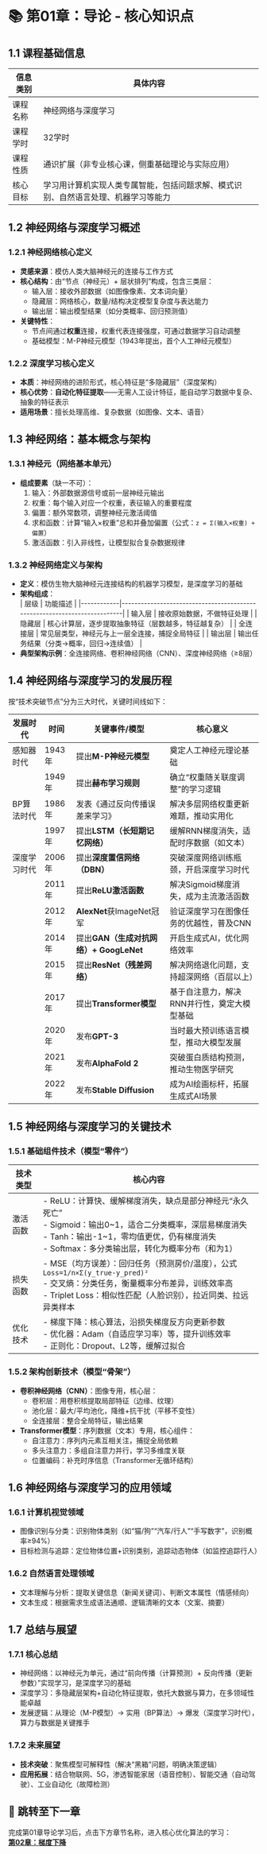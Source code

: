 # 📚 第01章：导论 - 核心知识点  


## 1.1 课程基础信息  
| 信息类别       | 具体内容                                                                 |
|----------------|--------------------------------------------------------------------------|
| 课程名称       | 神经网络与深度学习                                                       |
| 课程学时       | 32学时                                                                   |
| 课程性质       | 通识扩展（非专业核心课，侧重基础理论与实际应用）                           |
| 核心目标       | 学习用计算机实现人类专属智能，包括问题求解、模式识别、自然语言处理、机器学习等能力 |


## 1.2 神经网络与深度学习概述  
### 1.2.1 神经网络核心定义  
- **灵感来源**：模仿人类大脑神经元的连接与工作方式  
- **核心结构**：由“节点（神经元）+ 层状排列”构成，包含三类层：  
  - 输入层：接收外部数据（如图像像素、文本词向量）  
  - 隐藏层：网络核心，数量/结构决定模型复杂度与表达能力  
  - 输出层：输出模型结果（如分类概率、回归预测值）  
- **关键特性**：  
  - 节点间通过**权重**连接，权重代表连接强度，可通过数据学习自动调整  
  - 基础模型：M-P神经元模型（1943年提出，首个人工神经元模型）  

### 1.2.2 深度学习核心定义  
- **本质**：神经网络的进阶形式，核心特征是“多隐藏层”（深度架构）  
- **核心优势**：**自动化特征提取**——无需人工设计特征，能自动学习数据中复杂、抽象的特征表示  
- **适用场景**：擅长处理高维、复杂数据（如图像、文本、语音）  


## 1.3 神经网络：基本概念与架构  
### 1.3.1 神经元（网络基本单元）  
- **组成要素**（缺一不可）：  
  1. 输入：外部数据源信号或前一层神经元输出  
  2. 权重：每个输入对应一个权重，表征输入的重要程度  
  3. 偏置：额外常数项，调整神经元激活阈值  
  4. 求和函数：计算“输入×权重”总和并叠加偏置（公式：`z = Σ(输入×权重) + 偏置`）  
  5. 激活函数：引入非线性，让模型拟合复杂数据规律  

### 1.3.2 神经网络定义与架构  
- **定义**：模仿生物大脑神经元连接结构的机器学习模型，是深度学习的基础  
- **架构组成**：  
  | 层级       | 功能描述                                                                 |
  |------------|--------------------------------------------------------------------------|
  | 输入层     | 接收原始数据，不做特征处理                                               |
  | 隐藏层     | 核心计算层，逐步提取抽象特征（层数越多，特征越复杂）                       |
  | 全连接层   | 常见层类型，神经元与上一层全连接，捕捉全局特征                             |
  | 输出层     | 输出任务结果（分类→概率，回归→连续值）                                   |
- **典型架构示例**：全连接网络、卷积神经网络（CNN）、深度神经网络（≥8层）  


## 1.4 神经网络与深度学习的发展历程  
按“技术突破节点”分为三大时代，关键时间线如下：  

| 发展时代       | 时间       | 关键事件/模型                          | 核心意义                                  |
|----------------|------------|----------------------------------------|-------------------------------------------|
| 感知器时代     | 1943年     | 提出**M-P神经元模型**                  | 奠定人工神经元理论基础                    |
|                | 1949年     | 提出**赫布学习规则**                    | 确立“权重随关联度调整”的学习逻辑          |
| BP算法时代     | 1986年     | 发表《通过反向传播误差来学习》          | 解决多层网络权重更新难题，推动实用化        |
|                | 1997年     | 提出**LSTM（长短期记忆网络）**          | 缓解RNN梯度消失，适配时序数据（如文本）    |
| 深度学习时代   | 2006年     | 提出**深度置信网络（DBN）**            | 突破深度网络训练瓶颈，开启深度学习时代    |
|                | 2011年     | 提出**ReLU激活函数**                   | 解决Sigmoid梯度消失，成为主流激活函数      |
|                | 2012年     | **AlexNet**获ImageNet冠军               | 验证深度学习在图像任务的优越性，普及CNN    |
|                | 2014年     | 提出**GAN（生成对抗网络）+ GoogLeNet**  | 开启生成式AI，优化网络效率                |
|                | 2015年     | 提出**ResNet（残差网络）**              | 解决网络退化问题，支持超深网络（百层以上）  |
|                | 2017年     | 提出**Transformer模型**                 | 基于自注意力，解决RNN并行性，奠定大模型基础|
|                | 2020年     | 发布**GPT-3**                          | 当时最大预训练语言模型，推动大模型发展    |
|                | 2021年     | 发布**AlphaFold 2**                    | 突破蛋白质结构预测，推动生物医学研究      |
|                | 2022年     | 发布**Stable Diffusion**                | 成为AI绘画标杆，拓展生成式AI场景          |


## 1.5 神经网络与深度学习的关键技术  
### 1.5.1 基础组件技术（模型“零件”）  
| 技术类型     | 核心内容                                                                 |
|--------------|--------------------------------------------------------------------------|
| 激活函数     | - ReLU：计算快、缓解梯度消失，缺点是部分神经元“永久死亡”<br>- Sigmoid：输出0~1，适合二分类概率，深层易梯度消失<br>- Tanh：输出-1~1，零均值更优，仍有梯度消失<br>- Softmax：多分类输出层，转化为概率分布（和为1） |
| 损失函数     | - MSE（均方误差）：回归任务（预测房价/温度），公式`Loss=1/n×Σ(y_true-y_pred)²`<br>- 交叉熵：分类任务，衡量概率分布差异，训练效率高<br>- Triplet Loss：相似性匹配（人脸识别），拉近同类、拉远异类样本 |
| 优化技术     | - 梯度下降：核心算法，沿损失梯度反方向更新参数<br>- 优化器：Adam（自适应学习率）等，提升训练效率<br>- 正则化：Dropout、L2等，缓解过拟合 |

### 1.5.2 架构创新技术（模型“骨架”）  
- **卷积神经网络（CNN）**：图像专用，核心层：  
  - 卷积层：用卷积核提取局部特征（边缘、纹理）  
  - 池化层：最大/平均池化，降维+抗干扰（平移不变性）  
  - 全连接层：整合全局特征，输出结果  
- **Transformer模型**：序列数据（文本）专用，核心组件：  
  - 自注意力：序列内元素互相关注，捕捉全局依赖  
  - 多头注意力：多组自注意力并行，学习多维度关联  
  - 位置编码：补充时序信息（Transformer无循环结构）  


## 1.6 神经网络与深度学习的应用领域  
### 1.6.1 计算机视觉领域  
- 图像识别与分类：识别物体类别（如“猫/狗”“汽车/行人”“手写数字”，识别概率≥94%）  
- 目标检测与追踪：定位物体位置+识别类别，追踪动态物体（如监控追踪行人）  

### 1.6.2 自然语言处理领域  
- 文本理解与分析：提取关键信息（新闻关键词）、判断文本属性（情感倾向）  
- 文本生成：根据需求生成语法通顺、逻辑清晰的文本（文案、摘要）  


## 1.7 总结与展望  
### 1.7.1 核心总结  
- 神经网络：以神经元为单元，通过“前向传播（计算预测）+ 反向传播（更新参数）”实现学习，是深度学习的基础  
- 深度学习：多隐藏层架构+自动化特征提取，依托大数据与算力，在多领域性能卓越  
- 发展逻辑：从理论（M-P模型）→ 实用（BP算法）→ 爆发（深度学习时代），算力与数据是关键推手  

### 1.7.2 未来展望  
- **技术突破**：聚焦模型可解释性（解决“黑箱”问题，明确决策逻辑）  
- **应用拓展**：结合物联网、5G，渗透智能家居（语音控制）、智能交通（自动驾驶）、工业自动化（故障检测）  


## 🚀 跳转至下一章  
完成第01章导论学习后，点击下方章节名称，进入核心优化算法的学习：  
**[第02章：梯度下降](chapters/02_basics.md)**
